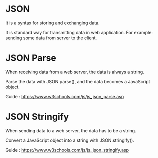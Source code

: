 # JSON
It is a syntax for storing and exchanging data.

It is standard way for transmitting data in web application. For example: sending some data from server to the client.

# JSON Parse
When receiving data from a web server, the data is always a string.

Parse the data with JSON.parse(), and the data becomes a JavaScript object.

Guide : https://www.w3schools.com/js/js_json_parse.asp

# JSON Stringify
When sending data to a web server, the data has to be a string.

Convert a JavaScript object into a string with JSON.stringify().

Guide : https://www.w3schools.com/js/js_json_stringify.asp
